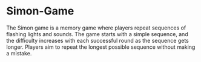 # Simon-Game

The Simon game is a memory game where players repeat sequences of flashing lights and sounds. The game starts with a simple sequence, and the difficulty increases with each successful round as the sequence gets longer. Players aim to repeat the longest possible sequence without making a mistake. 
 
